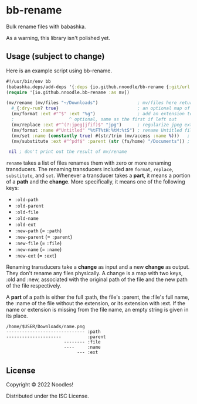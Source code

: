 # bb-rename

Bulk rename files with babashka.

As a warning, this library isn't polished yet.

## Usage (subject to change)

Here is an example script using bb-rename.

```clojure
#!/usr/bin/env bb
(babashka.deps/add-deps '{:deps {io.github.nnoodle/bb-rename {:git/url "https://github.com/nnoodle/bb-rename" :sha ",,,"}}})
(require '[io.github.nnoodle.bb-rename :as mv])

(mv/rename (mv/files "~/Downloads")               ; mv/files here returns list of regular files in ~/Downloads
  #_{:dry-run? true}                              ; an optional map of options
  (mv/format :ext #"^$" :ext "%g")                ; add an extension to files without one
  ;                     ^ optional, same as the first if left out
  (mv/replace :ext #"^(?:jpeg|jfif)$" "jpg")      ; regularize jpeg extensions to jpg
  (mv/format :name #"Untitled" "%tFT%tH:%tM:%tS") ; rename Untitled files to a timestamp
  (mv/set :name (constantly true) #(str/trim (mv/access :name %)))   ; unconditionally trim all names
  (mv/substitute :ext #"^pdf$" :parent (str (fs/home) "/Documents")) ; move pdfs to ~/Documents.

 nil ; don't print out the result of mv/rename
```

`rename` takes a list of files renames them with zero or more renaming
transducers. The renaming transducers included are `format`,
`replace`, `substitute`, and `set`. Whenever a transducer takes a
**part**, it means a portion of a **path** and the **change**. More
specifically, it means one of the following keys:

- `:old-path`
- `:old-parent`
- `:old-file`
- `:old-name`
- `:old-ext`
- `:new-path` (= `:path`)
- `:new-parent` (= `:parent`)
- `:new-file` (= `:file`)
- `:new-name` (= `:name`)
- `:new-ext` (= `:ext`)

Renaming transducers take a **change** as input and a new **change**
as output. They don't rename any files physically. A change is a map
with two keys, :old and :new, associated with the original path of the
file and the new path of the file respectively.

A **part** of a path is either the full :path, the file's :parent, the
:file's full name, the :name of the file without the extension, or its
extension with :ext. If the name or extension is missing from the file
name, an empty string is given in its place.

    /home/$USER/Downloads/name.png
    ------------------------------ :path
    ---------------------          :parent
                          -------- :file
                          ----     :name
                               --- :ext

## License

Copyright © 2022 Noodles!

Distributed under the ISC License.
